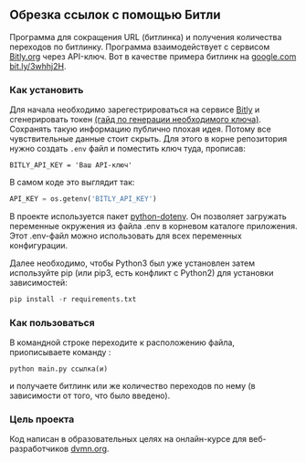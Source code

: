 ## Обрезка ссылок с помощью Битли
Программа для сокращения URL (битлинка) и получения количества переходов по битлинку. Программа взаимодействует с сервисом [Bitly.org](https://bitly.com) через API-ключ.
Вот в качестве примера битлинк на [google.com](https://www.google.com/) [bit.ly/3whhj2H](https://bit.ly/3whhj2H).
### Как установить
Для начала необходимо зарегестрироваться на сервисе [Bitly](https://bitly.com) и сгенерировать токен [(гайд по генерации необходимого ключа)](https://support.bitly.com/hc/en-us/articles/230647907-How-do-I-generate-an-OAuth-access-token-for-the-Bitly-API-).
Сохранять такую информацию публично плохая идея. Потому все чувствительные данные стоит скрыть. Для этого в корне репозитория нужно создать ```.env``` файл и поместить ключ туда, прописав:
```
BITLY_API_KEY = 'Ваш API-ключ'
```

В самом коде это выглядит так:
``` python
API_KEY = os.getenv('BITLY_API_KEY')
```
В проекте используется пакет [python-dotenv](https://github.com/theskumar/python-dotenv). Он позволяет загружать переменные окружения из файла .env в корневом каталоге приложения.
Этот .env-файл можно использовать для всех переменных конфигурации.

Далее необходимо, чтобы Python3 был уже установлен затем используйте pip (или pip3, есть конфликт с Python2) для установки зависимостей:
```python
pip install -r requirements.txt
```
### Как пользоваться
В командной строке переходите к расположению файла, приописываете команду :
``` 
python main.py ссылка(и) 
```  
и получаете битлинк или же количество переходов по нему (в зависимости от того, что было введено).
### Цель проекта
Код написан в образовательных целях на онлайн-курсе для веб-разработчиков [dvmn.org](https://dvmn.com).
